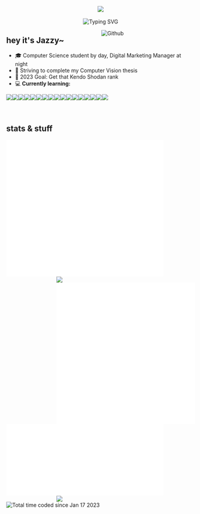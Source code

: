 <p align="center"><img src="https://user-images.githubusercontent.com/10039521/214786507-a9cb479e-aa14-41fb-9112-7f6b0bbf5325.png"></p>
<p align="center"><img src="https://readme-typing-svg.demolab.com?font=Poppins&pause=1000&color=C78492&center=true&vCenter=true&width=435&lines=kendoka%2FSTEMinist+%EF%BD%A5%EF%BE%9F%E2%9C%A7" alt="Typing SVG" /></p>

<img width="250" align="right" alt="Github"
src="https://user-images.githubusercontent.com/10039521/214795479-d6cd90c2-8e82-4e7d-aa9d-d134e1cbcbf0.jpg">


## hey it's Jazzy~  

- 🎓 Computer Science student by day, Digital Marketing Manager at night
- 💼 Striving to complete my Computer Vision thesis
- 💪 2023 Goal: Get that Kendo Shodan rank
- 💻 **Currently learning:**
<p><img src="https://img.shields.io/badge/JavaScript-323330?style=for-the-badge&logo=javascript&logoColor=F7DF1E" height="20px"><img src="https://img.shields.io/badge/Python-FFD43B?style=for-the-badge&logo=python&logoColor=blue" height="20px"><img src="https://img.shields.io/badge/Django-092E20?style=for-the-badge&logo=django&logoColor=green" height="20px"><img src="https://img.shields.io/badge/Node.js-339933?style=for-the-badge&logo=nodedotjs&logoColor=white" height="20px"><img src="https://img.shields.io/badge/React-20232A?style=for-the-badge&logo=react&logoColor=61DAFB" height="20px"><img src="https://img.shields.io/badge/Ruby_on_Rails-CC0000?style=for-the-badge&logo=ruby-on-rails&logoColor=white" height="20px"><img src="https://img.shields.io/badge/Express.js-000000?style=for-the-badge&logo=express&logoColor=white" height="20px"><img src="https://img.shields.io/badge/Socket.io-010101?&style=for-the-badge&logo=Socket.io&logoColor=white" height="20px"><img src="https://img.shields.io/badge/Docker-2CA5E0?style=for-the-badge&logo=docker&logoColor=white" height="20px"><img src="https://img.shields.io/badge/Selenium-43B02A?style=for-the-badge&logo=Selenium&logoColor=white" height="20px"><img src="https://img.shields.io/badge/Flutter-02569B?style=for-the-badge&logo=flutter&logoColor=white" height="20px"><img src="https://img.shields.io/badge/Google_Cloud-4285F4?style=for-the-badge&logo=google-cloud&logoColor=white" height="20px"><img src="https://img.shields.io/badge/MySQL-005C84?style=for-the-badge&logo=mysql&logoColor=white" height="20px"><img src="https://img.shields.io/badge/PostgreSQL-316192?style=for-the-badge&logo=postgresql&logoColor=white" height="20px"><img src="https://img.shields.io/badge/TensorFlow-FF6F00?style=for-the-badge&logo=tensorflow&logoColor=white" height="20px"><img src="https://img.shields.io/badge/PyTorch-EE4C2C?style=for-the-badge&logo=pytorch&logoColor=white" height="20px"><img src="https://img.shields.io/badge/Weights_&_Biases-FFBE00?style=for-the-badge&logo=WeightsAndBiases&logoColor=white" height="20px"></p>

<br>

## stats & stuff

<img align="left" src="https://github.com/celesica/celesica/blob/main/metrics.svg" width="420px"><img align="right" src="https://streak-stats.demolab.com?user=celesica&theme=monokai-metallian&hide_border=true&background=FFFFFF00&sideLabels=8c4957&sideNums=b16e7c" width="370px"><img align="right" src="https://github.com/celesica/celesica/blob/main/habits.svg" width="370px">

<img align="left" src="https://github.com/celesica/celesica/blob/main/wakatime.svg" width="420px">
<img align="right" src="https://github-readme-activity-graph.cyclic.app/graph/?username=celesica&bg_color=FFFFFF00&color=8c4957&line=bd7a88&point=fad66c&hide_border=true" width="370px">

<a href="https://wakatime.com/@88edce5e-dd8c-4439-aabc-294b6d660532"><img align="left" src="https://wakatime.com/badge/user/88edce5e-dd8c-4439-aabc-294b6d660532.svg" alt="Total time coded since Jan 17 2023" /></a>
